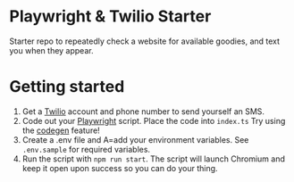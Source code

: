 # Playwright & Twilio Starter

Starter repo to repeatedly check a website for available goodies, and text you when they appear.

# Getting started

1. Get a [Twilio](https://www.twilio.com/) account and phone number to send yourself an SMS.
2. Code out your [Playwright](https://github.com/microsoft/playwright) script.  Place the code into `index.ts`  Try using the [codegen](https://playwright.dev/docs/cli/#generate-code) feature!
3. Create a .env file and A=add your environment variables.  See `.env.sample` for required variables.
4. Run the script with `npm run start`.  The script will launch Chromium and keep it open upon success so you can do your thing.
